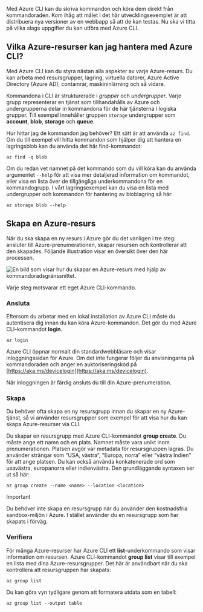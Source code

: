 Med Azure CLI kan du skriva kommandon och köra dem direkt från kommandoraden. Kom ihåg att målet i det här utvecklingsexemplet är att distribuera nya versioner av en webbapp så att de kan testas. Nu ska vi titta på vilka slags uppgifter du kan utföra med Azure CLI.

## <a name="what-azure-resources-can-be-managed-using-the-azure-cli"></a>Vilka Azure-resurser kan jag hantera med Azure CLI?

Med Azure CLI kan du styra nästan alla aspekter av varje Azure-resurs. Du kan arbeta med resursgrupper, lagring, virtuella datorer, Azure Active Directory (Azure AD), containrar, maskininlärning och så vidare.

Kommandona i CLI är strukturerade i _grupper_ och _undergrupper_. Varje grupp representerar en tjänst som tillhandahålls av Azure och undergrupperna delar in kommandona för de här tjänsterna i logiska grupper. Till exempel innehåller gruppen `storage` undergrupper som **account**, **blob**, **storage** och **queue**.

Hur hittar jag de kommandon jag behöver? Ett sätt är att använda `az find`. Om du till exempel vill hitta kommandon som hjälper dig att hantera en lagringsblob kan du använda det här find-kommandot:

```azurecli
az find -q blob
```

Om du redan vet namnet på det kommando som du vill köra kan du använda argumentet `--help` för att visa mer detaljerad information om kommandot, eller visa en lista över de tillgängliga underkommandona för en kommandogrupp. I vårt lagringsexempel kan du visa en lista med undergrupper och kommandon för hantering av bloblagring så här:

```azurecli
az storage blob --help
```

## <a name="how-to-create-an-azure-resource"></a>Skapa en Azure-resurs

När du ska skapa en ny resurs i Azure gör du det vanligen i tre steg: ansluter till Azure-prenumerationen, skapar resursen och kontrollerar att den skapades. Följande illustration visar en översikt över den här processen.

![En bild som visar hur du skapar en Azure-resurs med hjälp av kommandoradsgränssnittet.](../media/4-create-resources-overview.png)

Varje steg motsvarar ett eget Azure CLI-kommando.

### <a name="connect"></a>Ansluta

Eftersom du arbetar med en lokal installation av Azure CLI måste du autentisera dig innan du kan köra Azure-kommandon. Det gör du med Azure CLI-kommandot **login**.

```azurecli
az login
```

Azure CLI öppnar normalt din standardwebbläsare och visar inloggningssidan för Azure. Om det inte fungerar följer du anvisningarna på kommandoraden och anger en auktoriseringskod på [https://aka.ms/devicelogin](https://aka.ms/devicelogin).

När inloggningen är färdig ansluts du till din Azure-prenumeration.

### <a name="create"></a>Skapa

Du behöver ofta skapa en ny resursgrupp innan du skapar en ny Azure-tjänst, så vi använder resursgrupper som exempel för att visa hur du kan skapa Azure-resurser via CLI.

Du skapar en resursgrupp med Azure CLI-kommandot **group create**. Du måste ange ett namn och en plats. Namnet måste vara unikt inom prenumerationen. Platsen avgör var metadata för resursgruppen lagras. Du använder strängar som ”USA, västra”, ”Europa, norra” eller ”västra Indien” för att ange platsen. Du kan också använda konkatenerade ord som usavästra, europanorra eller indienvästra. Den grundläggande syntaxen ser ut så här:

```azurecli
az group create --name <name> --location <location>
```

> [!IMPORTANT]
> Du behöver inte skapa en resursgrupp när du använder den kostnadsfria sandbox-miljön i Azure. I stället använder du en resursgrupp som har skapats i förväg.

### <a name="verify"></a>Verifiera

För många Azure-resurser har Azure CLI ett **list**-underkommando som visar information om resursen. Azure CLI-kommandot **group list** visar till exempel en lista med dina Azure-resursgrupper. Det här är användbart när du ska kontrollera att resursgruppen har skapats:

```azurecli
az group list
```

Du kan göra vyn tydligare genom att formatera utdata som en tabell:

```azurecli
az group list --output table
```
